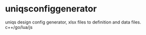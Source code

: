 # uniqsconfiggenerator
uniqs design config generator, xlsx files to definition and data files. c++/go/lua/js

